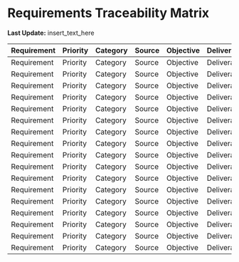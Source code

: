 # Requirements Traceability Matrix

**Last Update:** insert_text_here

Requirement | Priority | Category | Source | Objective | Deliverable | Metric | Validation
:---------- | :------- | :------- | :----- | :-------- | :---------- | :----- | :---------
Requirement | Priority | Category | Source | Objective | Deliverable | Metric | Validation
Requirement | Priority | Category | Source | Objective | Deliverable | Metric | Validation
Requirement | Priority | Category | Source | Objective | Deliverable | Metric | Validation
Requirement | Priority | Category | Source | Objective | Deliverable | Metric | Validation
Requirement | Priority | Category | Source | Objective | Deliverable | Metric | Validation
Requirement | Priority | Category | Source | Objective | Deliverable | Metric | Validation
Requirement | Priority | Category | Source | Objective | Deliverable | Metric | Validation
Requirement | Priority | Category | Source | Objective | Deliverable | Metric | Validation
Requirement | Priority | Category | Source | Objective | Deliverable | Metric | Validation
Requirement | Priority | Category | Source | Objective | Deliverable | Metric | Validation
Requirement | Priority | Category | Source | Objective | Deliverable | Metric | Validation
Requirement | Priority | Category | Source | Objective | Deliverable | Metric | Validation
Requirement | Priority | Category | Source | Objective | Deliverable | Metric | Validation
Requirement | Priority | Category | Source | Objective | Deliverable | Metric | Validation
Requirement | Priority | Category | Source | Objective | Deliverable | Metric | Validation
Requirement | Priority | Category | Source | Objective | Deliverable | Metric | Validation
Requirement | Priority | Category | Source | Objective | Deliverable | Metric | Validation
